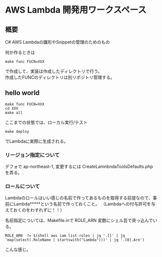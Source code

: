 AWS Lambda 開発用ワークスペース
========================================================================

## 概要

C# AWS Lambdaの雛形やSnippetの管理のためのもの

何か作るときは

```
make func FUCN=XXX
```

で作成して、実装は作成したディレクトリで行う。<br>
作成したFUNCのディレクトリは別リポジトリ管理する。

## hello world

```
make func FUCN=XXX
cd XXX
make all
```

ここまでの状態では、ローカル実行/テスト

```
make deploy
```

でLambdaに実際に生成される。

### リージョン指定について

デフォで ap-northeast-1, 変更するには CreateLamnbndaToolsDefaults.php を弄る。

### ロールについて

Lambdaのロールはいい感じの名前で作ってあるものを取得する前提なので、事前にLambda*****という名前で作っておくこと。
（Lambdaへの付与許可を与えておくのをわすれずに！！）

名前指定については、Makefile.inで ROLE_ARN 変数にシェル芸で突っ込んでいる。

```
ROLE_ARN  ?= $(shell aws iam list-roles | jq '.[]' | jq 'map(select(.RoleName | startswith("Lambda")))' | jq '.[0].Arn')
```

こんな感じ。

